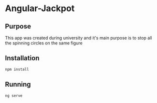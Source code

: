 
# Angular-Jackpot

  
  

## Purpose

  

This app was created during university and it's main purpose is to stop all the spinning circles on the same figure

  
  

## Installation

  
  

```bash
npm install

```


## Running

```bash
ng serve

```
